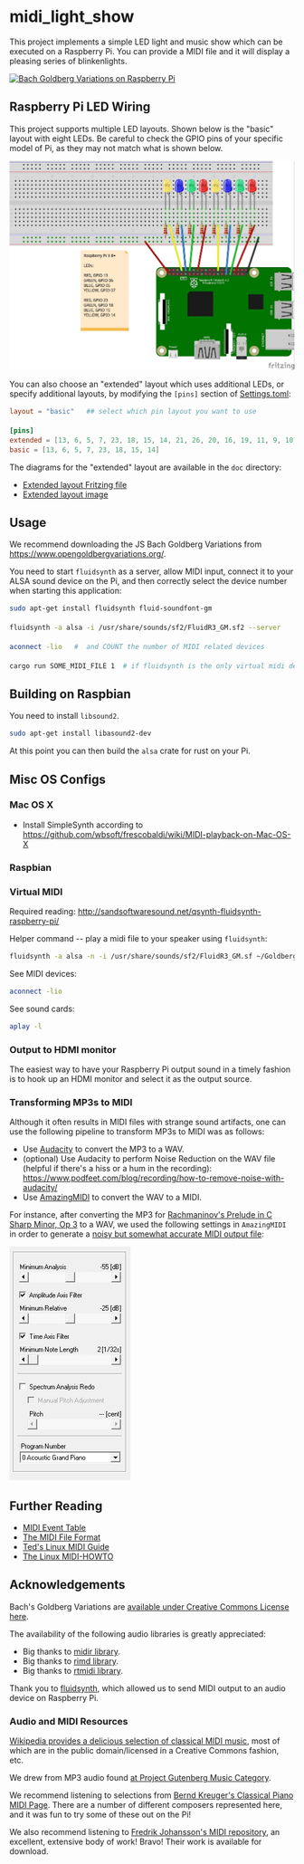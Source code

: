 # midi_light_show

This project implements a simple LED light and music show which can be executed on a Raspberry Pi.  You can provide a MIDI file and it will display a pleasing series of blinkenlights.

[![Bach Goldberg Variations on Raspberry Pi](http://img.youtube.com/vi/9y1bVPCvIWE/0.jpg)](http://www.youtube.com/watch?v=9y1bVPCvIWE "YouTube: Prototype MIDI Light Show on Raspberry Pi")

## Raspberry Pi LED Wiring

This project supports multiple LED layouts.  Shown below is the "basic" layout with eight LEDs.  Be careful to check the GPIO pins of your specific model of Pi, as they may not match what is shown below.

![Fritzing Diagram](doc/midi_light_show.jpg)

You can also choose an "extended" layout which uses additional LEDs, or specify additional layouts, by modifying the `[pins]` section of [Settings.toml](Settings.toml):

```toml
layout = "basic"   ## select which pin layout you want to use

[pins]
extended = [13, 6, 5, 7, 23, 18, 15, 14, 21, 26, 20, 16, 19, 11, 9, 10, 22, 27, 8, 25, 17, 4, 3, 2]
basic = [13, 6, 5, 7, 23, 18, 15, 14]
```

The diagrams for the "extended" layout are available in the `doc` directory:

* [Extended layout Fritzing file](doc/midi_light_show_extended.fzz)
* [Extended layout image](doc/midi_light_show_extended.jpg)

## Usage

We recommend downloading the JS Bach Goldberg Variations from https://www.opengoldbergvariations.org/.

You need to start `fluidsynth` as a server, allow MIDI input, connect it to your ALSA sound device on the Pi, and then correctly select the device number when starting this application:

```sh
sudo apt-get install fluidsynth fluid-soundfont-gm

fluidsynth -a alsa -i /usr/share/sounds/sf2/FluidR3_GM.sf2 --server

aconnect -lio   #  and COUNT the number of MIDI related devices

cargo run SOME_MIDI_FILE 1  # if fluidsynth is the only virtual midi device on your pi, it should have ID 1.  see above
```

## Building on Raspbian

You need to install `libsound2`.

```sh
sudo apt-get install libasound2-dev
```

At this point you can then build the `alsa` crate for rust on your Pi.

## Misc OS Configs

### Mac OS X

* Install SimpleSynth according to https://github.com/wbsoft/frescobaldi/wiki/MIDI-playback-on-Mac-OS-X

### Raspbian

### Virtual MIDI

Required reading: http://sandsoftwaresound.net/qsynth-fluidsynth-raspberry-pi/

Helper command -- play a midi file to your speaker using `fluidsynth`:

```sh
fluidsynth -a alsa -n -i /usr/share/sounds/sf2/FluidR3_GM.sf ~/Goldberg_Variations.mid
```

See MIDI devices:

```sh
aconnect -lio
```

See sound cards:

```sh
aplay -l
```

### Output to HDMI monitor

The easiest way to have your Raspberry Pi output sound in a timely fashion is to hook up an HDMI monitor and select it as the output source.

### Transforming MP3s to MIDI

Although it often results in MIDI files with strange sound artifacts, one can use the following pipeline to transform MP3s to MIDI was as follows:

* Use [Audacity](https://www.audacityteam.org/) to convert the MP3 to a WAV.
* (optional) Use Audacity to perform Noise Reduction on the WAV file (helpful if there's a hiss or a hum in the recording): https://www.podfeet.com/blog/recording/how-to-remove-noise-with-audacity/
* Use [AmazingMIDI](http://www.pluto.dti.ne.jp/~araki/amazingmidi/) to convert the WAV to a MIDI.

For instance, after converting the MP3 for [Rachmaninov's Prelude in C Sharp Minor, Op 3](https://www.gutenberg.org/ebooks/10175) to a WAV, we used the following settings in `AmazingMIDI` in order to generate a [noisy but somewhat accurate MIDI output file](resources/rach3.mid):

![Rach Prelude to MIDI](doc/rach_to_midi.png)

## Further Reading

* [MIDI Event Table](http://www.onicos.com/staff/iz/formats/midi-event.html)
* [The MIDI File Format](https://www.csie.ntu.edu.tw/~r92092/ref/midi/)
* [Ted's Linux MIDI Guide](http://tedfelix.com/linux/linux-midi.html)
* [The Linux MIDI-HOWTO](http://tldp.org/HOWTO/MIDI-HOWTO-10.html)

## Acknowledgements

Bach's Goldberg Variations are [available under Creative Commons License here](https://www.opengoldbergvariations.org/).

The availability of the following audio libraries is greatly appreciated:

* Big thanks to [midir library](https://github.com/Boddlnagg/midir).
* Big thanks to [rimd library](https://github.com/RustAudio/rimd).
* Big thanks to [rtmidi library](https://github.com/thestk/rtmidi).

Thank you to [fluidsynth](http://www.fluidsynth.org/), which allowed us to send MIDI output to an audio device on Raspberry Pi.

### Audio and MIDI Resources

[Wikipedia provides a delicious selection of classical MIDI music](https://commons.m.wikimedia.org/wiki/Category:MIDI_files_of_classical_music), most of which are in the public domain/licensed in a Creative Commons fashion, etc.

We drew from MP3 audio found [at Project Gutenberg Music Category](https://www.gutenberg.org/browse/categories/3).

We recommend listening to selections from [Bernd Kreuger's Classical Piano MIDI Page](http://www.piano-midi.de/midi_files.htm).  There are a number of different composers represented here, and it was fun to try some of these out on the Pi!

We also recommend listening to [Fredrik Johansson's MIDI repository](https://github.com/fredrik-johansson/midi), an excellent, extensive body of work!  Bravo!  Their work is available for download.
